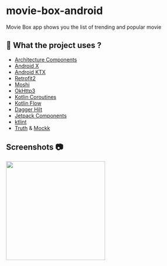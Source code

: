 # movie-box-android
Movie Box app shows you the list of trending and popular movie

## :rocket: What the project uses ?
* [Architecture Components](https://developer.android.com/topic/libraries/architecture/)
* [Android X](https://developer.android.com/jetpack/androidx) 
* [Android KTX](https://developer.android.com/kotlin/ktx.html) 
* [Retrofit2](https://square.github.io/retrofit/)
* [Moshi](https://github.com/square/moshi)
* [OkHttp3](https://github.com/square/okhttp)
* [Kotlin Coroutines](https://developer.android.com/kotlin/coroutines)
* [Kotlin Flow](https://developer.android.com/kotlin/flow)
* [Dagger Hilt](https://dagger.dev/hilt/)
* [Jetpack Components](https://developer.android.com/jetpack)
* [ktlint](https://ktlint.github.io/)
* [Truth](https://truth.dev/) & [Mockk](https://mockk.io/)

## Screenshots 📷
<img src="/assets/demo.png" width="270">
